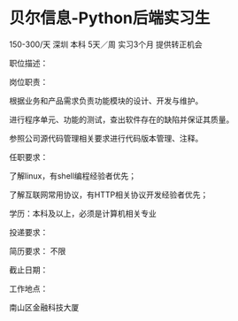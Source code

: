 # 贝尔信息-Python后端实习生

150-300/天 深圳 本科 5天／周 实习3个月 提供转正机会

职位描述：

岗位职责：

根据业务和产品需求负责功能模块的设计、开发与维护。

进行程序单元、功能的测试，查出软件存在的缺陷并保证其质量。

参照公司源代码管理相关要求进行代码版本管理、注释。

任职要求：

了解linux，有shell编程经验者优先；

了解互联网常用协议，有HTTP相关协议开发经验者优先；

学历：本科及以上，必须是计算机相关专业

投递要求：

简历要求： 不限

截止日期：

工作地点：

南山区金融科技大厦